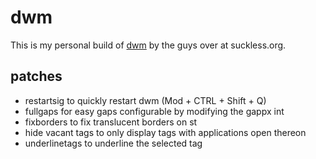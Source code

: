 # dwm

This is my personal build of [dwm](https://dwm.suckless.org) by the guys over at suckless.org.

## patches
- restartsig to quickly restart dwm (Mod + CTRL + Shift + Q)
- fullgaps for easy gaps configurable by modifying the gappx int
- fixborders to fix translucent borders on st
- hide vacant tags to only display tags with applications open thereon
- underlinetags to underline the selected tag
